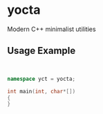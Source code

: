 # yocta
Modern C++ minimalist utilities

## Usage Example
```c++


namespace yct = yocta;

int main(int, char*[])
{
}
```